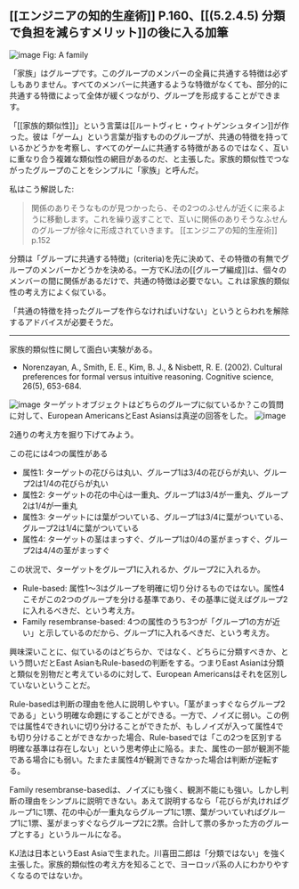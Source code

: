 
[[エンジニアの知的生産術]] P.160、[[(5.2.4.5) 分類で負担を減らすメリット]]の後に入る加筆
---
![image](https://gyazo.com/a3c832d9b96f39ed63d35fdeda59bfb5/thumb/1000)
Fig: A family

「家族」はグループです。このグループのメンバーの全員に共通する特徴は必ずしもありません。すべてのメンバーに共通するような特徴がなくても、部分的に共通する特徴によって全体が緩くつながり、グループを形成することができます。

「[[家族的類似性]]」という言葉は[[ルートヴィヒ・ウィトゲンシュタイン]]が作った。彼は「ゲーム」という言葉が指すもののグループが、共通の特徴を持っているかどうかを考察し、すべてのゲームに共通する特徴があるのではなく、互いに重なり合う複雑な類似性の網目があるのだ、と主張した。家族的類似性でつながったグループのことをシンプルに「家族」と呼んだ。

私はこう解説した:
> 関係のありそうなものが見つかったら、その2つのふせんが近くに来るように移動します。これを繰り返すことで、互いに関係のありそうなふせんのグループが徐々に形成されていきます。
[[エンジニアの知的生産術]] p.152

分類は「グループに共通する特徴」(criteria)を先に決めて、その特徴の有無でグループのメンバーかどうかを決める。一方でKJ法の[[グループ編成]]は、個々のメンバーの間に関係があるだけで、共通の特徴は必要でない。これは家族的類似性の考え方によく似ている。

「共通の特徴を持ったグループを作らなければいけない」というとらわれを解除するアドバイスが必要そうだ。

-----

家族的類似性に関して面白い実験がある。
- Norenzayan, A., Smith, E. E., Kim, B. J., & Nisbett, R. E. (2002). Cultural preferences for formal versus intuitive reasoning. Cognitive science, 26(5), 653-684.

![image](https://gyazo.com/4c60884f971a6a15541414557d2a0c70/thumb/1000)
ターゲットオブジェクトはどちらのグループに似ているか？この質問に対して、European AmericansとEast Asiansは真逆の回答をした。
![image](https://gyazo.com/26318f028c04d1e3c3906a8c03c30b89/thumb/1000)

2通りの考え方を掘り下げてみよう。

この花には4つの属性がある
- 属性1: ターゲットの花びらは丸い、グループ1は3/4の花びらが丸い、グループ2は1/4の花びらが丸い
- 属性2: ターゲットの花の中心は一重丸、グループ1は3/4が一重丸、グループ2は1/4が一重丸
- 属性3: ターゲットには葉がついている、グループ1は3/4に葉がついている、グループ2は1/4に葉がついている
- 属性4: ターゲットの茎はまっすぐ、グループ1は0/4の茎がまっすぐ、グループ2は4/4の茎がまっすぐ

この状況で、ターゲットをグループ1に入れるか、グループ2に入れるか。

- Rule-based: 属性1～3はグループを明確に切り分けるものではない。属性4こそがこの2つのグループを分ける基準であり、その基準に従えばグループ2に入れるべきだ、という考え方。
- Family resembranse-based: 4つの属性のうち3つが「グループ1の方が近い」と示しているのだから、グループ1に入れるべきだ、という考え方。

興味深いことに、似ているのはどちらか、ではなく、どちらに分類すべきか、という問いだとEast AsianもRule-basedの判断をする。つまりEast Asianは分類と類似を別物だと考えているのに対して、European Americansはそれを区別していないということだ。

Rule-basedは判断の理由を他人に説明しやすい。「茎がまっすぐならグループ2である」という明確な命題にすることができる。一方で、ノイズに弱い。この例では属性4できれいに切り分けることができたが、もしノイズが入って属性4でも切り分けることができなかった場合、Rule-basedでは「この2つを区別する明確な基準は存在しない」という思考停止に陥る。また、属性の一部が観測不能である場合にも弱い。たまたま属性4が観測できなかった場合は判断が逆転する。

Family resembranse-basedは、ノイズにも強く、観測不能にも強い。しかし判断の理由をシンプルに説明できない。あえて説明するなら「花びらが丸ければグループ1に1票、花の中心が一重丸ならグループ1に1票、葉がついていればグループ1に1票、茎がまっすぐならグループ2に2票。合計して票の多かった方のグループとする」というルールになる。

KJ法は日本というEast Asiaで生まれた。川喜田二郎は「分類ではない」を強く主張した。家族的類似性の考え方を知ることで、ヨーロッパ系の人にわかりやすくなるのではないか。
